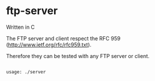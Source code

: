 # ftp-server

Written in C

The FTP server and client respect the RFC 959 (http://www.ietf.org/rfc/rfc959.txt).

Therefore they can be tested with any FTP server or client.

<code>
usage: ./server <IP> <PORT>
</code>
